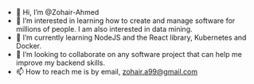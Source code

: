 - 👋 Hi, I’m @Zohair-Ahmed
- 👀 I’m interested in learning how to create and manage software for millions of people. I am also interested in data mining.
- 🌱 I’m currently learning NodeJS and the React library, Kubernetes and Docker.
- 💞️ I’m looking to collaborate on any software project that can help me improve my backend skills.
- 📫 How to reach me is by email, zohair.a99@gmail.com

<!---
Zohair-Ahmed/Zohair-Ahmed is a ✨ special ✨ repository because its `README.md` (this file) appears on your GitHub profile.
You can click the Preview link to take a look at your changes.
--->
